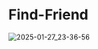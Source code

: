 # Find-Friend
![2025-01-27_23-36-56](https://github.com/user-attachments/assets/789505e8-3a2d-4a0d-8a1c-95b1f87527b1)
